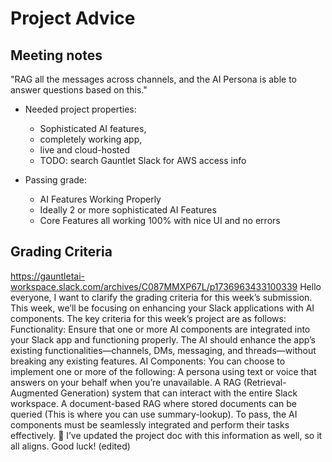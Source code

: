 # Project Advice

## Meeting notes
"RAG all the messages across channels, and the AI Persona is able to answer questions based on this."

- Needed project properties: 
  + Sophisticated AI features, 
  + completely working app, 
  + live and cloud-hosted
  + TODO: search Gauntlet Slack for AWS access info

- Passing grade:
  + AI Features Working Properly
  + Ideally 2 or more sophisticated AI Features
  + Core Features all working 100% with nice UI and no errors


## Grading Criteria
https://gauntletai-workspace.slack.com/archives/C087MMXP67L/p1736963433100339
Hello everyone,
I want to clarify the grading criteria for this week’s submission. This week, we’ll be focusing on enhancing your Slack applications with AI components. The key criteria for this week’s project are as follows:
Functionality: Ensure that one or more AI components are integrated into your Slack app and functioning properly. The AI should enhance the app’s existing functionalities—channels, DMs, messaging, and threads—without breaking any existing features.
AI Components: You can choose to implement one or more of the following:
A persona using text or voice that answers on your behalf when you’re unavailable.
A RAG (Retrieval-Augmented Generation) system that can interact with the entire Slack workspace.
A document-based RAG where stored documents can be queried (This is where you can use summary-lookup).
To pass, the AI components must be seamlessly integrated and perform their tasks effectively. :rocket:
I’ve updated the project doc with this information as well, so it all aligns. Good luck! (edited) 
